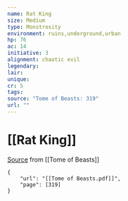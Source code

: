 ```yaml
---
name: Rat King
size: Medium
type: Monstrosity
environment: ruins,underground,urban
hp: 76
ac: 14
initiative: 3
alignment: chaotic evil
legendary: 
lair: 
unique: 
cr: 5
tags: 
source: "Tome of Beasts: 319"
url: ""
---
```

# [[Rat King]]

[Source](zotero://open-pdf/library/items/ULEQWHJM?page=319) from [[Tome of Beasts]]

```pdf
{
	"url": "[[Tome of Beasts.pdf]]",
	"page": [319]
}
```

